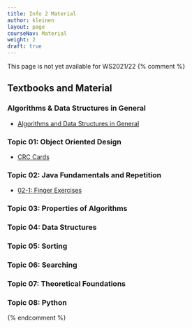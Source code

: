 ```yaml
---
title: Info 2 Material
author: kleinen
layout: page
courseNav: Material
weight: 2
draft: true
---
```


This page is not yet available for WS2021/22
{% comment %}

## Textbooks and Material

### Algorithms & Data Structures in General
* [Algorithms and Data Structures in General](algorithms_and_datastructures/)

### Topic 01: Object Oriented Design
* [CRC Cards](topic01_crc_cards)

### Topic 02: Java Fundamentals and Repetition
* [02-1: Finger Exercises](topic02_1_finger_exercises)

### Topic 03: Properties of Algorithms
### Topic 04: Data Structures
### Topic 05: Sorting
### Topic 06: Searching
### Topic 07: Theoretical Foundations
### Topic 08: Python
{% endcomment %}
